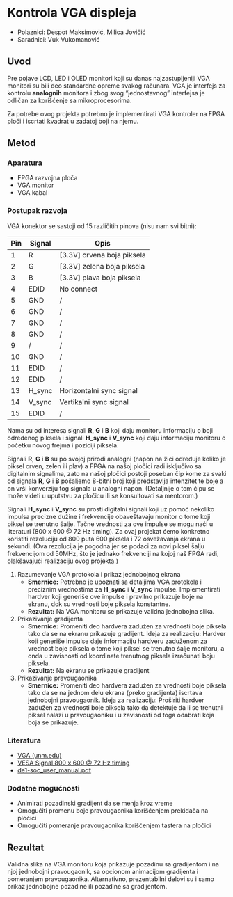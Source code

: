 # Kontrola VGA displeja

- Polaznici: Despot Maksimović, Milica Jovičić
- Saradnici: Vuk Vukomanović

## Uvod

Pre pojave LCD, LED i OLED monitori koji su danas najzastupljeniji VGA
monitori su bili deo standardne opreme svakog računara. VGA je interfejs
za kontrolu **analognih** monitora i zbog svog “jednostavnog” interfejsa
je odličan za korišćenje sa mikroprocesorima.

Za potrebe ovog projekta potrebno je implementirati VGA kontroler na
FPGA ploči i iscrtati kvadrat u zadatoj boji na njemu.

## Metod

### Aparatura

- FPGA razvojna ploča
- VGA monitor
- VGA kabal

### Postupak razvoja

VGA konektor se sastoji od 15 različitih pinova (nisu nam svi bitni):

| Pin | Signal | Opis                         |
|-----|--------|------------------------------|
| 1   | R      | \[3.3V\] crvena boja piksela |
| 2   | G      | \[3.3V\] zelena boja piksela |
| 3   | B      | \[3.3V\] plava boja piksela  |
| 4   | EDID   | No connect                   |
| 5   | GND    | /                            |
| 6   | GND    | /                            |
| 7   | GND    | /                            |
| 8   | GND    | /                            |
| 9   | /      | /                            |
| 10  | GND    | /                            |
| 11  | EDID   | /                            |
| 12  | EDID   | /                            |
| 13  | H_sync | Horizontalni sync signal     |
| 14  | V_sync | Vertikalni sync signal       |
| 15  | EDID   | /                            |

Nama su od interesa signali **R**, **G** i **B** koji daju monitoru
informaciju o boji određenog piksela i signali **H_sync** i **V_sync**
koji daju informaciju monitoru o početku novog frejma i poziciji
piksela.

Signali **R**, **G** i **B** su po svojoj prirodi analogni (napon na
žici određuje koliko je piksel crven, zelen ili plav) a FPGA na našoj
pločici radi isključivo sa digitalnim signalima, zato na našoj pločici
postoji poseban čip kome za svaki od signala **R**, **G** i **B**
pošaljemo 8-bitni broj koji predstavlja intenzitet te boje a on vrši
konverziju tog signala u analogni napon. (Detaljnije o tom čipu se može
videti u uputstvu za pločicu ili se konsultovati sa mentorom.)

Signali **H_sync** i **V_sync** su prosti digitalni signali koji uz
pomoć nekoliko impulsa precizne dužine i frekvencije obaveštavaju
monitor o tome koji piksel se trenutno šalje. Tačne vrednosti za ove
impulse se mogu naći u literaturi (800 x 600 @ 72 Hz timing). Za ovaj
projekat ćemo konkretno koristiti rezoluciju od 800 puta 600 piksela i
72 osvežavanja ekrana u sekundi. (Ova rezolucija je pogodna jer se
podaci za novi piksel šalju frekvencijom od 50MHz, što je jednako
frekvenciji na kojoj naš FPGA radi, olakšavajući realizaciju ovog
projekta.)

1.  Razumevanje VGA protokola i prikaz jednobojnog ekrana
    - **Smernice:** Potrebno je upoznati sa detaljima VGA protokola i preciznim vrednostima za **H_sync** i **V_sync** impulse. Implementirati hardver koji generiše ove impulse i pravilno prikazuje boje na ekranu, dok su vrednosti boje piksela konstantne.
    - **Rezultat:** Na VGA monitoru se prikazuje validna jednobojna slika.
2.  Prikazivanje gradijenta
    - **Smernice:** Promeniti deo hardvera zadužen za vrednosti boje piksela tako da se na ekranu prikazuje gradijent. Ideja za realizaciju: Hardver koji generiše impulse daje informaciju hardveru zaduženom za vrednost boje piksela o tome koji piksel se trenutno šalje monitoru, a onda u zavisnosti od koordinate trenutnog piksela izračunati boju piksela.
    - **Rezultat:** Na ekranu se prikazuje gradijent
3.  Prikazivanje pravougaonika
    - **Smernice:** Promeniti deo hardvera zadužen za vrednosti boje piksela tako da se na jednom delu ekrana (preko gradijenta) iscrtava jednobojni pravougaonik. Ideja za realizaciju: Proširiti hardver zadužen za vrednosti boje piksela tako da detektuje da li se trenutni piksel nalazi u pravougaoniku i u zavisnosti od toga odabrati koja boja se prikazuje.

### Literatura

- [VGA (unm.edu)](http://ece-research.unm.edu/jimp/vhdl_fpgas/slides/VGA.pdf)
- [VESA Signal 800 x 600 @ 72 Hz timing](http://tinyvga.com/vga-timing/800x600@72Hz)
- [de1-soc_user_manual.pdf](http://www.ee.ic.ac.uk/pcheung/teaching/ee2_digital/de1-soc_user_manual.pdf)

### Dodatne mogućnosti

- Animirati pozadinski gradijent da se menja kroz vreme
- Omogućiti promenu boje pravougaonika korišćenjem prekidača na pločici
- Omogućiti pomeranje pravougaonika korišćenjem tastera na pločici

## Rezultat

Validna slika na VGA monitoru koja prikazuje pozadinu sa gradijentom i
na njoj jednobojni pravougaonik, sa opcionom animacijom gradijenta i
pomeranjem pravougaonika. Alternativno, prezentabilni delovi su i samo
prikaz jednobojne pozadine ili pozadine sa gradijentom.
